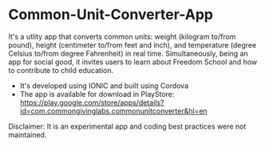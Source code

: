 # Common-Unit-Converter-App

It's a utlity app that converts common units: weight (kilogram to/from pound), height (centimeter to/from feet and inch), and temperature (degree Celsius to/from degree Fahrenheit) in real time. Simultaneously, being an app for social good, it invites users to learn about Freedom School and how to contribute to child education.

- It's developed using IONIC and built using Cordova
- The app is available for download in PlayStore: https://play.google.com/store/apps/details?id=com.commongivinglabs.commonunitconverter&hl=en

Disclaimer: It is an experimental app and coding best practices were not maintained.

